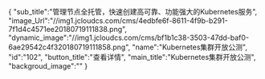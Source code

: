 {
	"sub_title":"管理节点全托管，快速创建高可靠、功能强大的Kubernetes服务",
	"image_Url":"//img1.jcloudcs.com/cms/4edbfe6f-8611-4f9b-b291-7f1d4c4571ee20180719111838.png",
	"dynamic_image":"//img1.jcloudcs.com/cms/bf1b1c38-3503-47dd-baf0-6ae29542c4f320180719111858.png",
	"name":"Kubernetes集群开放公测",
	"id":"102",
	"button_title":"查看详情",
	"main_title":"Kubernetes集群开放公测",
	"backgroud_image":""
}